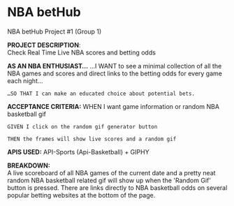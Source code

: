# NBA betHub
NBA betHub Project #1 (Group 1)

**PROJECT DESCRIPTION**:   
	Check Real Time Live NBA scores and betting odds

**AS AN NBA ENTHUSIAST…**
	…I WANT to see a minimal collection of all the NBA games and scores and direct links to the betting odds for every
	game each night…

	…SO THAT I can make an educated choice about potential bets.

**ACCEPTANCE CRITERIA:**
	WHEN I want game information or random NBA basketball gif

	GIVEN I click on the random gif generator button

	THEN the frames will show live scores and a random gif

**APIS USED:** 
API-Sports (Api-Basketball) + GIPHY

**BREAKDOWN:**  
A live scoreboard of all NBA games of the current date and a pretty neat random NBA basketball related gif will show up when the 'Random Gif' button is pressed.
There are links directly to NBA basketball odds on several popular betting websites at the bottom of the page.
